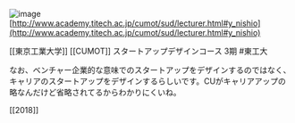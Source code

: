 
![image](https://gyazo.com/7f01e5eed5f4a5ce706dcbdd5950f0aa/thumb/1000)
[http://www.academy.titech.ac.jp/cumot/sud/lecturer.html#y_nishio](http://www.academy.titech.ac.jp/cumot/sud/lecturer.html#y_nishio)

[[東京工業大学]] [[CUMOT]] スタートアップデザインコース 3期 #東工大

なお、ベンチャー企業的な意味でのスタートアップをデザインするのではなく、キャリアのスタートアップをデザインするらしいです。CUがキャリアアップの略なんだけど省略されてるからわかりにくいね。

[[2018]]
